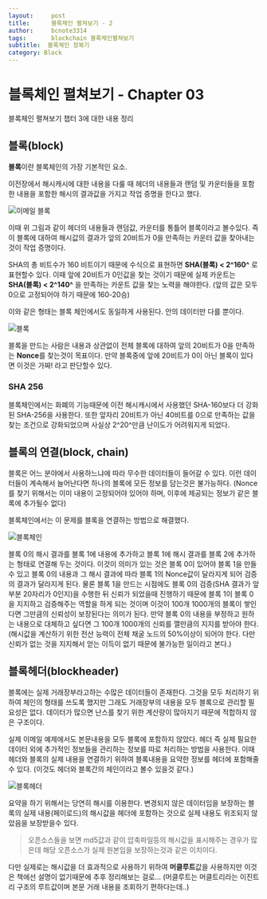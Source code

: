 ```yaml
---
layout:     post
title:      블록체인 펼쳐보기 - 2
author:     bcnote3314
tags: 		blockchain 블록체인펼쳐보기
subtitle:  블록체인 정복기	
category: Block
---
```


# 블록체인 펼쳐보기 - Chapter 03

블록체인 펼쳐보기 챕터 3에 대한 내용 정리

## 블록(block)

**블록**이란 블록체인의 가장 기본적인 요소.

이전장에서 해시캐시에 대한 내용을 다룰 때 헤더의 내용들과 랜덤 및 카운터들을 포함한 내용을 포함한 해시의 결과값을 가지고  작업 증명을 한다고 했다.

![이메일 블록](http://drive.google.com/uc?export=view&id=1lEoqY3yTXRapqjV79jky270pAMmlSmmu)

이때 위 그림과 같이 헤더의 내용들과 랜덤값, 카운터를 통틀어 블록이라고 볼수있다.
즉 이 블록에 대하여 해시값의 결과가 앞의 20비트가 0을 만족하는 카운터 값을 찾아내는 것이 작업 증명이다.

SHA의 총 비트수가 160 비트이기 때문에 수식으로 표현하면 **SHA(블록) < 2^160^** 로 표현할수 있다.
이때 앞에 20비트가 0인값을 찾는 것이기 때문에 실제 카운트는 **SHA(블록) < 2^140^** 을 만족하는 카운트 값을 찾는 노력을 해야한다. (앞의 값은 모두 0으로 고정되어야 하기 때문에 160-20승)

이와 같은 형태는 블록 체인에서도 동일하게 사용된다. 안의 데이터만 다를 뿐이다.

![블록](http://drive.google.com/uc?export=view&id=1xUEljSTO3gyiTI3NgUd4pgt7cYVgJ09S)

블록을 만드는 사람은 내용과 상관없이 전체 블록에 대하여 앞의 20비트가 0을 만족하는 **Nonce**를 찾는것이 목표이다. 
만약 블록중에 앞에 20비트가 0이 아닌 블록이 있다면 이것은 가짜! 라고 판단할수 있다.

### SHA 256

블록체인에서는 화폐의 기능때문에 이전 해시캐시에서 사용했던 SHA-160보다 더 강화된 SHA-256을 사용한다.
또한 앞자리 20비트가 아닌 40비트를 0으로 만족하는 값을 찾는 조건으로 강화되었으며 사실상 2^20^만큼 난이도가 어려워지게 되었다.

## 블록의 연결(block, chain)

블록은 어느 분야에서 사용하느냐에 따라 무수한 데이터들이 들어갈 수 있다.
이런 데이터들이 계속해서 늘어난다면 하나의 블록에 모든 정보를 담는것은 불가능하다. (Nonce를 찾기 위해서는 이미 내용이 고정되어야 있어야 하며, 이후에 제공되는 정보가 같은 블록에 추가될수 없다)

블록체인에서는 이 문제를 블록을 연결하는 방법으로 해결했다.

![블록체인](http://drive.google.com/uc?export=view&id=1RjmmjlPOuBuvl4VRwOezaVUA3R6U2ULk)

블록 0의 해시 결과를 블록 1에 내용에 추가하고 블록 1에 해시 결과를 블록 2에 추가하는 형태로 연결해 두는 것이다.
이것이 의미가 있는 것은 블록 0이 있어야 블록 1을 만들 수 있고 블록 0의 내용과 그 해시 결과에 따라 블록 1의 Nonce값이 달라지게 되어 검증의 결과가 달라지게 된다.
물론 블록 1을 만드는 시점에도 블록 0의 검증(SHA 결과가 앞부분 20자리가 0인지)을 수행한 뒤 신뢰가 되었을때 진행하기 때문에 블록 1이 블록 0을 지지하고 검증해주는 역할을 하게 되는 것이며 이것이 100개 1000개의 블록이 쌓인다면 그만큼의 신뢰성이 보장된다는 의미가 된다.
만약 블록 0의 내용을 부정하고 원하는 내용으로 대체하고 싶다면 그 100개 1000개의 신뢰를 깰만큼의 지지를 받아야 한다. (해시값을 계산하기 위한 전산 능력이 전체 채굴 노드의 50%이상이 되어야 한다. 다만 신뢰가 없는 것을 지지해서 얻는 이득이 없기 때문에 불가능한 일이라고 본다.)

## 블록헤더(blockheader)

블록에는 실제 거래장부라고하는 수많은 데이터들이 존재한다.
그것을 모두 처리하기 위하여 체인의 형태를 쓰도록 했지만 그래도 거래장부의 내용을 모두 블록으로 관리할 필요성은 없다. 데이터가 많으면 난스를 찾기 위한 계산량이 많아지기 때문에 적합하지 않은 구조이다.

실제 이메일 예제에서도 본문내용을 모두 블록에 포함하지 않았다. 헤더 즉 실제 필요한 데이터 외에 추가적인 정보들을 관리하는 정보를 따로 처리하는 방법을 사용한다.
이때 헤더와 블록의 실제 내용을 연결하기 위하여 블록내용을 요약한 정보를 헤더에 포함해줄 수 있다. (이것도 헤더와 블록간의 체인이라고 볼수 있을것 같다.)

![블록헤더](http://drive.google.com/uc?export=view&id=1HjPCEOz3oUcoQ-qwBJ16DMRDJmgKbzKH)

요약을 하기 위해서는 당연히 해시를 이용한다. 변경되지 않은 데이터임을 보장하는 블록의 실제 내용(페이로드)의 해시값을 헤더에 포함하는 것으로 실제 내용도 위조되지 않았음을 보장받을수 있다. 

> 오픈소스들을 보면 md5값과 같이 압축파일등의 해시값을 표시해주는 경우가 많은데 해당 오픈소스가 실제 원본임을 보장하는것과 같은 이치이다.

다만 실제로는 해시값을 더 효과적으로 사용하기 위하여 **머클루트**값을 사용하지만 이것은 책에선 설명이 없기때문에 추후 정리해보는 걸로... (머클루트는 머클트리라는 이진트리 구조의 루트값이며 본문 거래 내용을 조회하기 편하다는데..)
